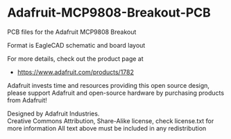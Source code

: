 # Adafruit-MCP9808-Breakout-PCB
PCB files for the Adafruit MCP9808 Breakout

Format is EagleCAD schematic and board layout

For more details, check out the product page at

* https://www.adafruit.com/products/1782

Adafruit invests time and resources providing this open source design, 
please support Adafruit and open-source hardware by purchasing 
products from Adafruit!

Designed by Adafruit Industries.  
Creative Commons Attribution, Share-Alike license, check license.txt for more information
All text above must be included in any redistribution